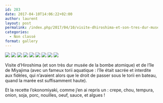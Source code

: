 ```yaml
---
id: 283
date: 2017-04-10T14:06:22+02:00
author: laurent
layout: post
permalink: /index.php/2017/04/10/visite-dhiroshima-et-son-tres-dur-musee-de-la/
categories:
  - Non classé
format: gallery
---
```

<img src="/images/2017/04/tumblr_oo75umRvvF1uuvt0bo2_1280.jpg" />
<img src="/images/2017/04/tumblr_oo75umRvvF1uuvt0bo1_1280.jpg" />
<img src="/images/2017/04/tumblr_oo75umRvvF1uuvt0bo5_1280.jpg" />
<img src="/images/2017/04/tumblr_oo75umRvvF1uuvt0bo9_1280.jpg" />
<img src="/images/2017/04/tumblr_oo75umRvvF1uuvt0bo7_1280.jpg" />
<img src="/images/2017/04/tumblr_oo75umRvvF1uuvt0bo8_1280.jpg" />
<img src="/images/2017/04/tumblr_oo75umRvvF1uuvt0bo3_1280.jpg" />
<img src="/images/2017/04/tumblr_oo75umRvvF1uuvt0bo4_1280.jpg" />
<img src="/images/2017/04/tumblr_oo75umRvvF1uuvt0bo6_1280.jpg" />

Visite d’Hiroshima (et son très dur musée de la bombe atomique) et de l’île de Miyajima (avec un fameux torii aquatique : l’île était sacrée et interdite aux fidèles, qui n’avaient alors que le droit de passer sous le torii en bateau, quand la marée est suffisamment haute).

Et la recette l’okonomiyaki, comme j’en ai repris un : crepe, chou, tempura, onion, soja, porc, nouilles, oeuf, sauce, et algues !